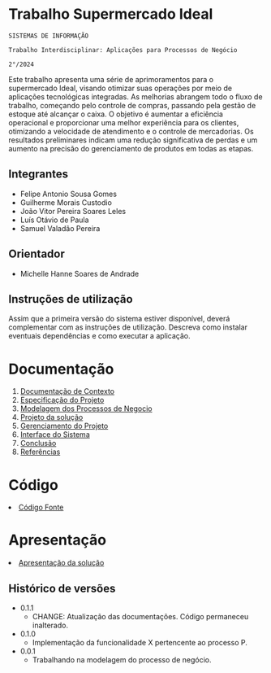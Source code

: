 # Trabalho Supermercado Ideal

`SISTEMAS DE INFORMAÇÃO`

`Trabalho Interdisciplinar: Aplicações para Processos de Negócio`

`2°/2024`

 Este trabalho apresenta uma série de aprimoramentos para o supermercado Ideal, visando otimizar suas operações por meio de aplicações tecnológicas integradas. As melhorias abrangem todo o fluxo de trabalho, começando pelo controle de compras, passando pela gestão de estoque até alcançar o caixa. O objetivo é aumentar a eficiência operacional e proporcionar uma melhor experiência para os clientes, otimizando a velocidade de atendimento e o controle de mercadorias. Os resultados preliminares indicam uma redução significativa de perdas e um aumento na precisão do gerenciamento de produtos em todas as etapas.


## Integrantes
* Felipe Antonio Sousa Gomes
* Guilherme Morais Custodio
* João Vitor Pereira Soares Leles
* Luís Otávio de Paula
* Samuel Valadão Pereira

## Orientador

* Michelle Hanne Soares de Andrade

## Instruções de utilização

Assim que a primeira versão do sistema estiver disponível, deverá complementar com as instruções de utilização. Descreva como instalar eventuais dependências e como executar a aplicação.

# Documentação

<ol>
<li><a href="docs/1-Contexto.md"> Documentação de Contexto</a></li>
<li><a href="docs/2-Especificação.md"> Especificação do Projeto</a></li>
<li><a href="docs/3-Modelagem-Processos-Negócio.md"> Modelagem dos Processos de Negocio</a></li>
<li><a href="docs/4-Projeto-Solucao.md"> Projeto da solução</a></li>
<li><a href="docs/5-Gerenciamento-Projeto.md"> Gerenciamento do Projeto</a></li>
<li><a href="docs/6-Interface-Sistema.md"> Interface do Sistema</a></li>
<li><a href="docs/7-Conclusão.md"> Conclusão</a></li>
<li><a href="docs/8-Referências.md"> Referências</a></li>
</ol>

# Código

<li><a href="src/README.md"> Código Fonte</a></li>

# Apresentação

<li><a href="presentation/README.md"> Apresentação da solução</a></li>


## Histórico de versões

* 0.1.1
    * CHANGE: Atualização das documentações. Código permaneceu inalterado.
* 0.1.0
    * Implementação da funcionalidade X pertencente ao processo P.
* 0.0.1
    * Trabalhando na modelagem do processo de negócio.

